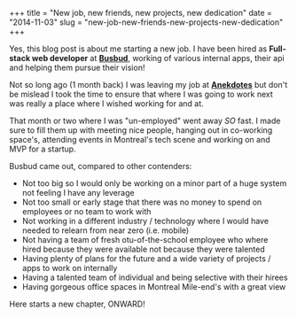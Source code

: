 +++
title = "New job, new friends, new projects, new dedication"
date = "2014-11-03"
slug = "new-job-new-friends-new-projects-new-dedication"
+++

Yes, this blog post is about me starting a new job. I have been hired as **Full-stack web developer** at **[Busbud](http://busbud.com/)**, working of various internal apps, their api and helping them pursue their vision!

Not so long ago (1 month back) I was leaving my job at **[Anekdotes](http://www.anekdotes.com)** but don't be mislead I took the time to ensure that where I was going to work next was really a place where I wished working for and at.

That month or two where I was "un-employed" went away _SO_ fast. I made sure to fill them up with meeting nice people, hanging out in co-working space's, attending events in Montreal's tech scene and working on and MVP for a startup.

Busbud came out, compared to other contenders:

- Not too big so I would only be working on a minor part of a huge system not feeling I have any leverage
- Not too small or early stage that there was no money to spend on employees or no team to work with
- Not working in a different industry / technology where I would have needed to relearn from near zero (i.e. mobile)
- Not having a team of fresh otu-of-the-school employee who where hired because they were available not because they were talented
- Having plenty of plans for the future and a wide variety of projects / apps to work on internally
- Having a talented team of individual and being selective with their hirees
- Having gorgeous office spaces in Montreal Mile-end's with a great view

Here starts a new chapter, ONWARD!

